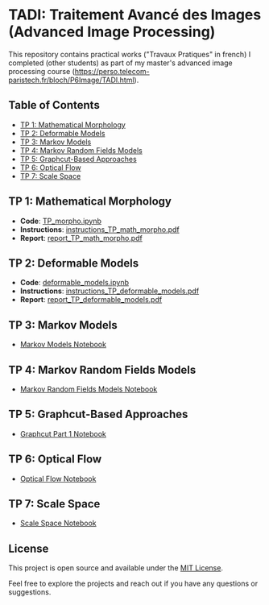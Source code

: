 # TADI: Traitement Avancé des Images (Advanced Image Processing)
This repository contains practical works ("Travaux Pratiques" in french) I completed (other students) as part of my master's advanced image processing course (https://perso.telecom-paristech.fr/bloch/P6Image/TADI.html).

## Table of Contents

- [TP 1: Mathematical Morphology](#tp-1-mathematical-morphology)
- [TP 2: Deformable Models](#tp-2-deformable-models)
- [TP 3: Markov Models](#tp-3-markov-models)
- [TP 4: Markov Random Fields Models](#tp-4-markov-random-fields-models)
- [TP 5: Graphcut-Based Approaches](#tp-5-graphcut-based-approaches)
- [TP 6: Optical Flow](#tp-6-optical-flow)
- [TP 7: Scale Space](#tp-7-scale-space)

## TP 1: Mathematical Morphology
- **Code**: [TP_morpho.ipynb](https://github.com/pictoune/TADI/blob/main/TP_math_morpho/TP_morpho.ipynb)
- **Instructions**: [instructions_TP_math_morpho.pdf](https://github.com/pictoune/TADI/blob/main/TP_math_morpho/instructions_PW_math_morpho.pdf)
- **Report**: [report_TP_math_morpho.pdf](https://github.com/pictoune/TADI/blob/main/TP_math_morpho/report_PW_math_morpho.pdf)

## TP 2: Deformable Models
- **Code**: [deformable_models.ipynb](https://github.com/pictoune/TADI/blob/main/TP_deformable_models/deformable_models.ipynb)
- **Instructions**: [instructions_TP_deformable_models.pdf](https://github.com/pictoune/TADI/blob/main/TP_deformable_models/instructions_TP_deformable_models.pdf)
- **Report**: [report_TP_deformable_models.pdf](https://github.com/pictoune/TADI/blob/main/TP_deformable_models/rapport_TP_modeles_deformables.pdf)

## TP 3: Markov Models

- [Markov Models Notebook](https://github.com/pictoune/TADI/blob/main/TP_Markov.ipynb)

## TP 4: Markov Random Fields Models

- [Markov Random Fields Models Notebook](https://github.com/pictoune/TADI/blob/main/TP_MRF.ipynb)

## TP 5: Graphcut-Based Approaches

- [Graphcut Part 1 Notebook](https://github.com/pictoune/TADI/blob/main/TP_graphcut/TP_graphcut_part_1.ipynb)

## TP 6: Optical Flow

- [Optical Flow Notebook](https://github.com/pictoune/TADI/blob/main/TP_optical_flow)

## TP 7: Scale Space

- [Scale Space Notebook](https://github.com/pictoune/TADI/blob/main/TP_scale_space)

## License

This project is open source and available under the [MIT License](LICENSE).

Feel free to explore the projects and reach out if you have any questions or suggestions.
